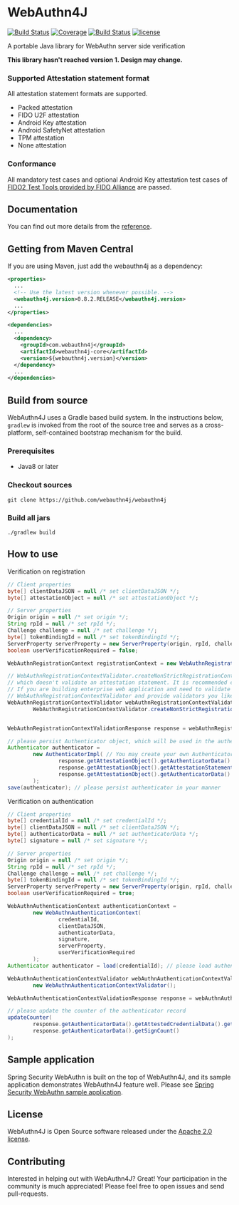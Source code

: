 # WebAuthn4J

[![Build Status](https://travis-ci.org/webauthn4j/webauthn4j.svg?branch=master)](https://travis-ci.org/webauthn4j/webauthn4j)
[![Coverage](https://sonarcloud.io/api/project_badges/measure?project=webauthn4j&metric=coverage)](https://sonarcloud.io/dashboard?id=webauthn4j)
[![Build Status](https://img.shields.io/maven-central/v/com.webauthn4j/webauthn4j-core.svg)](https://search.maven.org/#search%7Cga%7C1%7Cwebauthn4j)
[![license](https://img.shields.io/github/license/webauthn4j/webauthn4j.svg)](https://github.com/webauthn4j/webauthn4j/blob/master/LICENSE.txt)


A portable Java library for WebAuthn server side verification

**This library hasn't reached version 1. Design may change.**

### Supported Attestation statement format

All attestation statement formats are supported.

* Packed attestation
* FIDO U2F attestation
* Android Key attestation
* Android SafetyNet attestation
* TPM attestation
* None attestation

### Conformance

All mandatory test cases and optional Android Key attestation test cases of [FIDO2 Test Tools provided by FIDO Alliance](https://fidoalliance.org/certification/functional-certification/conformance/)
are passed.

## Documentation

You can find out more details from the [reference](https://webauthn4j.github.io/webauthn4j/en/).

## Getting from Maven Central

If you are using Maven, just add the webauthn4j as a dependency:

```xml
<properties>
  ...
  <!-- Use the latest version whenever possible. -->
  <webauthn4j.version>0.8.2.RELEASE</webauthn4j.version>
  ...
</properties>

<dependencies>
  ...
  <dependency>
    <groupId>com.webauthn4j</groupId>
    <artifactId>webauthn4j-core</artifactId>
    <version>${webauthn4j.version}</version>
  </dependency>
  ...
</dependencies>
```


## Build from source

WebAuthn4J uses a Gradle based build system.
In the instructions below, `gradlew` is invoked from the root of the source tree and serves as a cross-platform,
self-contained bootstrap mechanism for the build.

### Prerequisites

- Java8 or later

### Checkout sources

```
git clone https://github.com/webauthn4j/webauthn4j
```

### Build all jars

```
./gradlew build
```

## How to use

Verification on registration
```java 
// Client properties
byte[] clientDataJSON = null /* set clientDataJSON */;
byte[] attestationObject = null /* set attestationObject */;

// Server properties
Origin origin = null /* set origin */;
String rpId = null /* set rpId */;
Challenge challenge = null /* set challenge */;
byte[] tokenBindingId = null /* set tokenBindingId */;
ServerProperty serverProperty = new ServerProperty(origin, rpId, challenge, tokenBindingId);
boolean userVerificationRequired = false;

WebAuthnRegistrationContext registrationContext = new WebAuthnRegistrationContext(clientDataJSON, attestationObject, serverProperty, userVerificationRequired);

// WebAuthnRegistrationContextValidator.createNonStrictRegistrationContextValidator() returns a WebAuthnRegistrationContextValidator instance
// which doesn't validate an attestation statement. It is recommended configuration for most web application.
// If you are building enterprise web application and need to validate the attestation statement, use the constructor of
// WebAuthnRegistrationContextValidator and provide validators you like
WebAuthnRegistrationContextValidator webAuthnRegistrationContextValidator =
        WebAuthnRegistrationContextValidator.createNonStrictRegistrationContextValidator();


WebAuthnRegistrationContextValidationResponse response = webAuthnRegistrationContextValidator.validate(registrationContext);

// please persist Authenticator object, which will be used in the authentication process.
Authenticator authenticator =
        new AuthenticatorImpl( // You may create your own Authenticator implementation to save friendly authenticator name
                response.getAttestationObject().getAuthenticatorData().getAttestedCredentialData(),
                response.getAttestationObject().getAttestationStatement(),
                response.getAttestationObject().getAuthenticatorData().getSignCount()
        );
save(authenticator); // please persist authenticator in your manner
```

Verification on authentication
```java 
// Client properties
byte[] credentialId = null /* set credentialId */;
byte[] clientDataJSON = null /* set clientDataJSON */;
byte[] authenticatorData = null /* set authenticatorData */;
byte[] signature = null /* set signature */;

// Server properties
Origin origin = null /* set origin */;
String rpId = null /* set rpId */;
Challenge challenge = null /* set challenge */;
byte[] tokenBindingId = null /* set tokenBindingId */;
ServerProperty serverProperty = new ServerProperty(origin, rpId, challenge, tokenBindingId);
boolean userVerificationRequired = true;

WebAuthnAuthenticationContext authenticationContext =
        new WebAuthnAuthenticationContext(
                credentialId,
                clientDataJSON,
                authenticatorData,
                signature,
                serverProperty,
                userVerificationRequired
        );
Authenticator authenticator = load(credentialId); // please load authenticator object persisted in the registration process in your manner

WebAuthnAuthenticationContextValidator webAuthnAuthenticationContextValidator =
        new WebAuthnAuthenticationContextValidator();

WebAuthnAuthenticationContextValidationResponse response = webAuthnAuthenticationContextValidator.validate(authenticationContext, authenticator);

// please update the counter of the authenticator record
updateCounter(
        response.getAuthenticatorData().getAttestedCredentialData().getCredentialId(),
        response.getAuthenticatorData().getSignCount()
);
```

## Sample application

Spring Security WebAuthn is built on the top of WebAuthn4J, and its sample application demonstrates WebAuthn4J feature well.
Please see [Spring Security WebAuthn sample application](https://github.com/sharplab/spring-security-webauthn).

## License

WebAuthn4J is Open Source software released under the
[Apache 2.0 license](http://www.apache.org/licenses/LICENSE-2.0.html).

## Contributing

Interested in helping out with WebAuthn4J? Great! Your participation in the community is much appreciated!
Please feel free to open issues and send pull-requests.

